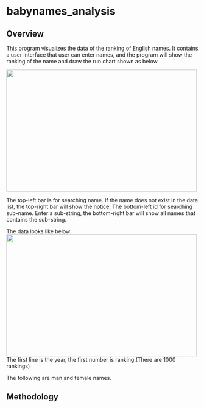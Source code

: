 # babynames_analysis
## Overview
This program visualizes the data of the ranking of English names. It contains a user interface that user can enter names, and the program will show the ranking of the name and draw the run chart shown as below.

<img src="https://github.com/Evian-Chen/babynames_analysis/blob/main/namesGraph.png" width="500" height="320">

The top-left bar is for searching name. If the name does not exist in the data list, the top-right bar will show the notice.
The bottom-left id for searching sub-name. Enter a sub-string, the bottom-right bar will show all names that contains the sub-string.

The data looks like below:
<img src="https://github.com/Evian-Chen/babynames_analysis/blob/main/namesGraph.png" width="500" height="320">
The first line is the year, the first number is ranking.(There are 1000 rankings)

The following are man and female names.

## Methodology
